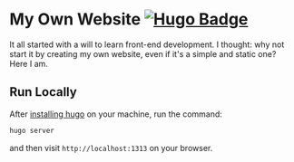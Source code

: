 # My Own Website [![Hugo Badge](https://img.shields.io/badge/-Made%20with%20Hugo-ff4088?style=flat&logo=Hugo&logoColor=white&link=https://gohugo.io/)](https://gohugo.io/)

It all started with a will to learn front-end development. I thought: why not start it by creating my own website, even if it's a simple and static one? Here I am.

## Run Locally

After [installing hugo](https://gohugo.io/getting-started/installing/) on your machine, run the command:

```bash
hugo server
```

and then visit `http://localhost:1313` on your browser.
